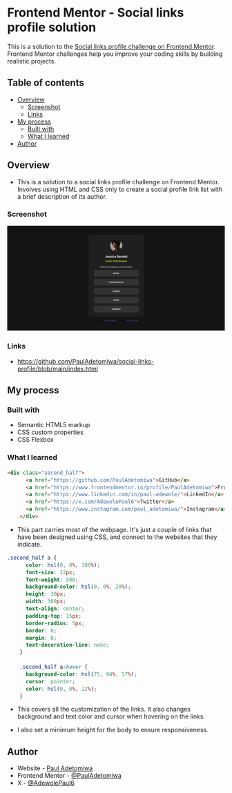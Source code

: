 # Frontend Mentor - Social links profile solution

This is a solution to the [Social links profile challenge on Frontend Mentor](https://www.frontendmentor.io/challenges/social-links-profile-UG32l9m6dQ). Frontend Mentor challenges help you improve your coding skills by building realistic projects.

## Table of contents

- [Overview](#overview)
  - [Screenshot](#screenshot)
  - [Links](#links)
- [My process](#my-process)
  - [Built with](#built-with)
  - [What I learned](#what-i-learned)
- [Author](#author)


## Overview

- This is a solution to a social links profile challenge on Frontend Mentor. Involves using HTML and CSS only to create a social profile link list with a brief description of its author. 

### Screenshot

![](social-links-solution.png)

### Links

- https://github.com/PaulAdetomiwa/social-links-profile/blob/main/index.html

## My process

### Built with

- Semantic HTML5 markup
- CSS custom properties
- CSS Flexbox

### What I learned

```html
<div class="second_half">
      <a href="https://github.com/PaulAdetomiwa">GitHub</a>
      <a href="https://www.frontendmentor.io/profile/PaulAdetomiwa">Frontend Mentor</a>
      <a href="https://www.linkedin.com/in/paul-adewole/">LinkedIn</a>
      <a href="https://x.com/AdewolePaul6">Twitter</a>
      <a href="https://www.instagram.com/paul_adetomiwa/">Instagram</a>
    </div>
```
- This part carries most of the webpage. It's just a couple of links that have been designed using CSS, and connect to the websites that they indicate.

```css
.second_half a {
      color: hsl(0, 0%, 100%);
      font-size: 12px;
      font-weight: 500;
      background-color: hsl(0, 0%, 20%);
      height: 30px;
      width: 300px;
      text-align: center;
      padding-top: 15px;
      border-radius: 5px;
      border: 0;
      margin: 0;
      text-decoration-line: none;
    }

    .second_half a:hover {
      background-color: hsl(75, 94%, 57%);
      cursor: pointer;
      color: hsl(0, 0%, 12%);
    }
```
- This covers all the customization of the links. It also changes background and text color and cursor when hovering on the links. 

- I also set a minimum height for the body to ensure responsiveness. 

## Author

- Website - [Paul Adetomiwa](https://github.com/PaulAdetomiwa)
- Frontend Mentor - [@PaulAdetomiwa](https://www.frontendmentor.io/profile/PaulAdetomiwa)
- X - [@AdewolePaul6](https://www.x.com/AdewolePaul6)